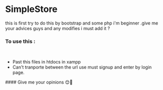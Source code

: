 # SimpleStore
this is first try to do this by bootstrap and some php i'm beginner .give me your advices guys and any modifies i must add it ? 

### To use this :
<br>
<ul>
  <li>Past this files in htdocs in xampp</li>
  <li>Can't tranporte between the url use must signup and enter by login page.</li>
</ul>
#### Give me your opinions 😊🤣
